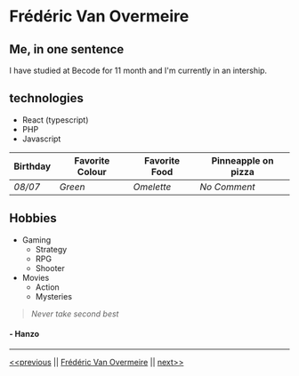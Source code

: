 # Frédéric Van Overmeire

## Me, in one sentence

I have studied at Becode for 11 month and I'm currently in an intership.

## technologies

* React (typescript)
* PHP
* Javascript

Birthday | Favorite Colour | Favorite Food | Pinneapple on pizza | 
--- | --- | --- | --- |
*08/07* | *Green* | *Omelette* | *No Comment* | 


## Hobbies

* Gaming
  * Strategy
  * RPG
  * Shooter
* Movies
  * Action
  * Mysteries

 >_Never take second best_
#### - Hanzo

***


[<<previous](https://github.com/FrancisFrancois/mark-down-challenge/blob/main/README.md) || [Frédéric Van Overmeire](#) || [next>>](https://github.com/JeanChristopheM/markdown-challenge)



